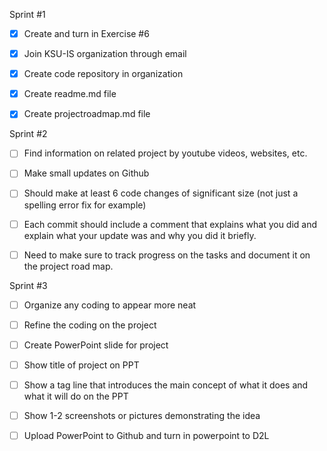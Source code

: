 Sprint #1

-[x] Create and turn in Exercise #6 

-[x] Join KSU-IS organization through email 

-[x] Create code repository in organization 

-[x] Create readme.md file 

-[x] Create projectroadmap.md file 

Sprint #2

-[ ] Find information on related project by youtube videos, websites, etc. 

-[ ] Make small updates on Github

-[ ] Should make at least 6 code changes of significant size (not just a spelling error fix for example)

-[ ] Each commit should include a comment that explains what you did and explain what your update was and why you did it briefly.

-[ ] Need to make sure to track progress on the tasks and document it on the project road map.

Sprint #3

-[ ] Organize any coding to appear more neat 

-[ ] Refine the coding on the project

-[ ] Create PowerPoint slide for project 

-[ ] Show title of project on PPT

-[ ] Show a tag line that introduces the main concept of what it does and what it will do on the PPT

-[ ] Show 1-2 screenshots or pictures demonstrating the idea

-[ ] Upload PowerPoint to Github and turn in powerpoint to D2L

